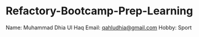 # Refactory-Bootcamp-Prep-Learning
Name: Muhammad Dhia Ul Haq
Email: qahludhia@gmail.com
Hobby: Sport
